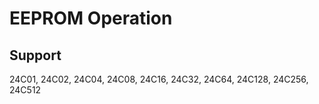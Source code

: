 # EEPROM Operation

## Support 
  24C01, 24C02, 24C04, 24C08, 24C16, 24C32, 24C64, 24C128, 24C256, 24C512
